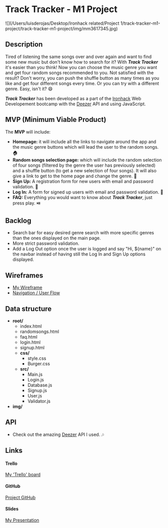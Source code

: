 

# Track Tracker - M1 Project

![](/Users/luisderojas/Desktop/Ironhack related/Project 1/track-tracker-m1-project/track-tracker-m1-project/img/mm3617345.jpg)
​

## Description

Tired of listening the same songs over and over again and want to find some new music but don't know how to search for it? With ***Track Tracker*** it's easier than you think! Now you can choose the music genre you want and get four random songs recommended to you. Not satisfied with the result? Don't worry, you can push the shuffle button as many times as you like and get four different songs every time. Or you can try with a different genre. Easy, isn't it? :smile:
​

***Track Tracker*** has been developed as a part of the [Ironhack](https://www.ironhack.com/es/desarrollo-web/barcelona?utm_source=google-sea&utm_medium=cpc&utm_campaign=BCN_app_campus_brand_GA_ES&utm_term={keywords}&gclid=Cj0KCQjwo6D4BRDgARIsAA6uN19LKsx0pvTH-iUz-RfrGakzau9RGdhJaixWuX32X92njICzz66RYbAaAncuEALw_wcB) Web Developement bootcamp with the [Deezer](https://developers.deezer.com/api) API and using JavaScript.
​
## MVP (Minimum Viable Product)

The **MVP** will include:
​
- **Homepage:** it will include all the links to navigate around the app and the music genre buttons which will lead the user to the random songs. :house:
- **Random songs selection page:** which will include the random selection of four songs (filtered by the genre the user has previously selected) and a shuffle button (to get a new selection of four songs). It will also give a link to get to the home page and change the genre. :twisted_rightwards_arrows:
- **Sign Up:** A registration form for new users with email and password validation. :wave:
- **Log In:** A form for signed up users with email and password validation. :key:
- **FAQ:** Everything you would want to know about ***Track Tracker***, just press play. :play_or_pause_button:
​
## Backlog
- Search bar for easy desired genre search with more specific genres than the ones displayed on the main page.
- More strict password validation.
- Add a Log Out option once the user is logged and say "Hi, ${name}" on the navbar instead of having still the Log In and Sign Up options displayed.
## Wireframes
- [My Wireframe](https://drive.google.com/file/d/1IyfzHvOrcgdNjPtlPb2Lvv9oifkwPITc/view?usp=sharing)
- [Navigation / User Flow](https://drive.google.com/file/d/12K_FsgXLORPBLkXAlIjAHSUQFFXbL3KF/view?usp=sharing)
​
## Data structure
- **root/**
  - index.html
  - randomsongs.html
  - faq.html
  - login.html
  - signup.html
  - **css/**
    - style.css
    - Burger.css
  - **src/**
    - Main.js
    - Login.js
    - Database.js
    - Signup.js
    - User.js
    - Validator.js
- **img/**
  ​
## API
- Check out the amazing [Deezer](https://developers.deezer.com/api) API I used. :notes:
​
## Links
#### Trello

[My 'Trello' board](https://trello.com/b/teWtYEzl/track-tracker)
​
#### GitHub

[Project GitHub](https://martajank.github.io/track-tracker-m1-project/index.html)

#### Slides

[My Presentation](https://docs.google.com/presentation/d/1Io5aF6Md5cLRvD5fhmLBs9V_3-nilYSevljKo0FstGw/edit?usp=sharing)